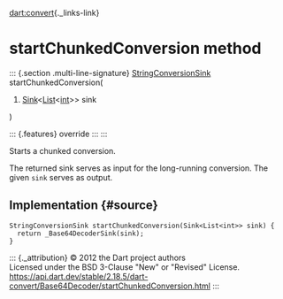[dart:convert](../../dart-convert/dart-convert-library){._links-link}

startChunkedConversion method
=============================

::: {.section .multi-line-signature}
[StringConversionSink](../stringconversionsink-class)
startChunkedConversion(

1.  [Sink](../../dart-core/sink-class)\<[List](../../dart-core/list-class)\<[int](../../dart-core/int-class)\>\>
    sink

)

::: {.features}
override
:::
:::

Starts a chunked conversion.

The returned sink serves as input for the long-running conversion. The
given `sink` serves as output.

Implementation {#source}
--------------

``` {.language-dart data-language="dart"}
StringConversionSink startChunkedConversion(Sink<List<int>> sink) {
  return _Base64DecoderSink(sink);
}
```

::: {._attribution}
© 2012 the Dart project authors\
Licensed under the BSD 3-Clause \"New\" or \"Revised\" License.\
<https://api.dart.dev/stable/2.18.5/dart-convert/Base64Decoder/startChunkedConversion.html>
:::
